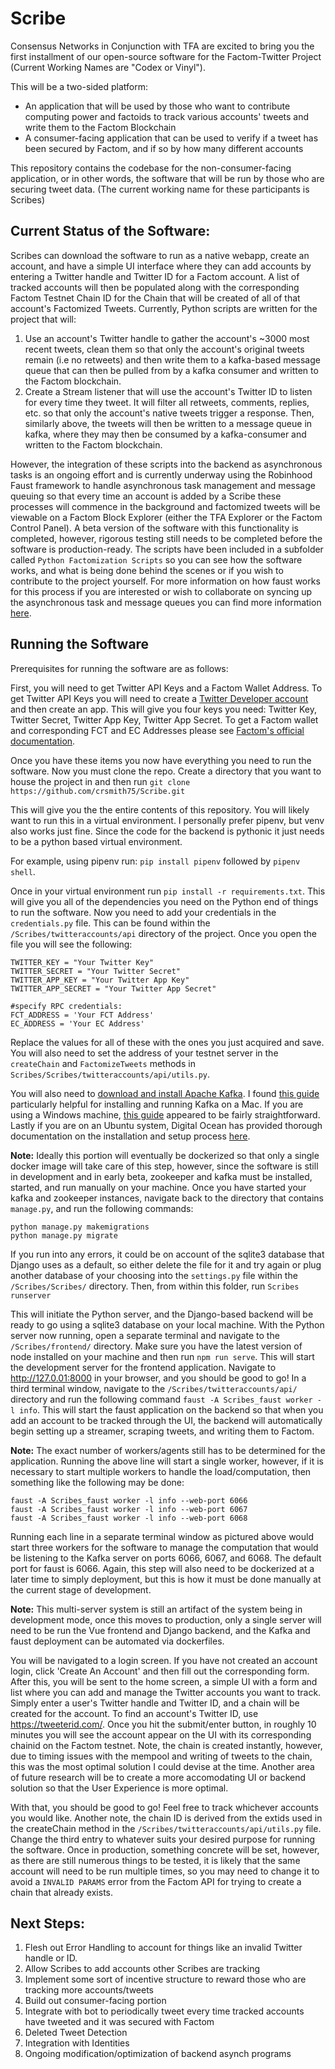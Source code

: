 # Scribe
Consensus Networks in Conjunction with TFA are excited to bring you the first installment of our open-source software for the Factom-Twitter Project (Current Working Names are "Codex or Vinyl").

This will be a two-sided platform:
- An application that will be used by those who want to contribute computing power and factoids to track various accounts' tweets and write them to the Factom Blockchain
- A consumer-facing application that can be used to verify if a tweet has been secured by Factom, and if so by how many different accounts

This repository contains the codebase for the non-consumer-facing application, or in other words, the software that will be run by those who are securing tweet data. (The current working name for these participants is Scribes)

## Current Status of the Software:
Scribes can download the software to run as a native webapp, create an account, and have a simple UI interface where they can add accounts by entering a Twitter handle and Twitter ID for a Factom account. A list of tracked accounts will then be populated along with the corresponding Factom Testnet Chain ID for the Chain that will be created of all of that account's Factomized Tweets. Currently, Python scripts are written for the project that will:

1. Use an account's Twitter handle to gather the account's ~3000 most recent tweets, clean them so that only the account's original tweets remain (i.e no retweets) and then write them to a kafka-based message queue that can then be pulled from by a kafka consumer and written to the Factom blockchain.
2. Create a Stream listener that will use the account's Twitter ID to listen for every time they tweet. It will filter all retweets, comments, replies, etc. so that only the account's native tweets trigger a response. Then, similarly above, the tweets will then be written to a message queue in kafka, where they may then be consumed by a kafka-consumer and written to the Factom blockchain.

However, the integration of these scripts into the backend as asynchronous tasks is an ongoing effort and is currently underway using the Robinhood Faust framework to handle asynchronous task management and message queuing so that every time an account is added by a Scribe these processes will commence in the background and factomized tweets will be viewable on a Factom Block Explorer (either the TFA Explorer or the Factom Control Panel). A beta version of the software with this functionality is completed, however, rigorous testing still needs to be completed before the software is production-ready. The scripts have been included in a subfolder called `Python Factomization Scripts` so you can see how the software works, and what is being done behind the scenes or if you wish to contribute to the project yourself. For more information on how faust works for this process if you are interested or wish to collaborate on syncing up the asynchronous task and message queues you can find more information [here](https://github.com/robinhood/faust).

## Running the Software
Prerequisites for running the software are as follows:

First, you will need to get Twitter API Keys and a Factom Wallet Address. To get Twitter API Keys you will need to create a [Twitter Developer account](https://developer.twitter.com/) and then create an app. This will give you four keys you need: Twitter Key, Twitter Secret, Twitter App Key, Twitter App Secret. To get a Factom wallet and corresponding FCT and EC Addresses please see [Factom's official documentation](https://docs.factom.com/wallet#introduction).

Once you have these items you now have everything you need to run the software. Now you must clone the repo. Create a directory that you want to house the project in and then run `git clone https://github.com/crsmith75/Scribe.git`

This will give you the the entire contents of this repository. You will likely want to run this in a virtual environment. I personally prefer pipenv, but venv also works just fine. Since the code for the backend is pythonic it just needs to be a python based virtual environment.

For example, using pipenv run: `pip install pipenv` followed by `pipenv shell`.

Once in your virtual environment run `pip install -r requirements.txt`. This will give you all of the dependencies you need on the Python end of things to run the software. Now you need to add your credentials in the `credentials.py` file. This can be found within the `/Scribes/twitteraccounts/api` directory of the project. Once you open the file you will see the following:
```
TWITTER_KEY = "Your Twitter Key"
TWITTER_SECRET = "Your Twitter Secret"
TWITTER_APP_KEY = "Your Twitter App Key"
TWITTER_APP_SECRET = "Your Twitter App Secret"

#specify RPC credentials:
FCT_ADDRESS = 'Your FCT Address'
EC_ADDRESS = 'Your EC Address'
```
Replace the values for all of these with the ones you just acquired and save. You will also need to set the address of your testnet server in the `createChain` and `FactomizeTweets` methods in `Scribes/Scribes/twitteraccounts/api/utils.py`.


You will also need to [download and install Apache Kafka](https://kafka.apache.org/downloads). I found [this guide](https://medium.com/@Ankitthakur/apache-kafka-installation-on-mac-using-homebrew-a367cdefd273) particularly helpful for installing and running Kafka on a Mac. If you are using a Windows machine, [this guide](https://medium.com/@shaaslam/installing-apache-kafka-on-windows-495f6f2fd3c8) appeared to be fairly straightforward. Lastly if you are on an Ubuntu system, Digital Ocean has provided thorough documentation on the installation and setup process [here](https://www.digitalocean.com/community/tutorials/how-to-install-apache-kafka-on-ubuntu-18-04).

**Note:** Ideally this portion will eventually be dockerized so that only a single docker image will take care of this step, however, since the software is still in development and in early beta, zookeeper and kafka must be installed, started, and run manually on your machine. Once you have started your kafka and zookeeper instances, navigate back to the directory that contains `manage.py`, and run the following commands:
```
python manage.py makemigrations
python manage.py migrate
```

If you run into any errors, it could be on account of the sqlite3 database that Django uses as a default, so either delete the file for it and try again or plug another database of your choosing into the `settings.py` file within the `/Scribes/Scribes/` directory. Then, from within this folder, run `Scribes runserver`

This will initiate the Python server, and the Django-based backend will be ready to go using a sqlite3 database on your local machine. With the Python server now running, open a separate terminal and navigate to the `/Scribes/frontend/` directory. Make sure you have the latest version of node installed on your machine and then run `npm run serve`. This will start the development server for the frontend application. Navigate to http://127.0.01:8000 in your browser, and you should be good to go! In a third terminal window, navigate to the `/Scribes/twitteraccounts/api/` directory and run the following command `faust -A Scribes_faust worker -l info`. This will start the faust application on the backend so that when you add an account to be tracked through the UI, the backend will automatically begin setting up a streamer, scraping tweets, and writing them to Factom.

**Note:** The exact number of workers/agents still has to be determined for the application. Running the above line will start a single worker, however, if it is necessary to start multiple workers to handle the load/computation, then something like the following may be done:
```
faust -A Scribes_faust worker -l info --web-port 6066
faust -A Scribes_faust worker -l info --web-port 6067
faust -A Scribes_faust worker -l info --web-port 6068
```
Running each line in a separate terminal window as pictured above would start three workers for the software to manage the computation that would be listening to the Kafka server on ports 6066, 6067, and 6068. The default port for faust is 6066. Again, this step will also need to be dockerized at a later time to simply deployment, but this is how it must be done manually at the current stage of development.

**Note:** This multi-server system is still an artifact of the system being in development mode, once this moves to production, only a single server will need to be run the Vue frontend and Django backend, and the Kafka and faust deployment can be automated via dockerfiles.

You will be navigated to a login screen. If you have not created an account login, click 'Create An Account' and then fill out the corresponding form. After this, you will be sent to the home screen, a simple UI with a form and list where you can add and manage the Twitter accounts you want to track. Simply enter a user's Twitter handle and Twitter ID, and a chain will be created for the account. To find an account's Twitter ID, use https://tweeterid.com/. Once you hit the submit/enter button, in roughly 10 minutes you will see the account appear on the UI with its corresponding chainid on the Factom testnet. Note, the chain is created instantly, however, due to timing issues with the mempool and writing of tweets to the chain, this was the most optimal solution I could devise at the time. Another area of future research will be to create a more accomodating UI or backend solution so that the User Experience is more optimal.

With that, you should be good to go! Feel free to track whichever accounts you would like. Another note, the chain ID is derived from the extids used in the createChain method in the `/Scribes/twitteraccounts/api/utils.py` file. Change the third entry to whatever suits your desired purpose for running the software. Once in production, something concrete will be set, however, as there are still numerous things to be tested, it is likely that the same account will need to be run multiple times, so you may need to change it to avoid a `INVALID PARAMS` error from the Factom API for trying to create a chain that already exists.

## Next Steps:
1. Flesh out Error Handling to account for things like an invalid Twitter handle or ID.
2. Allow Scribes to add accounts other Scribes are tracking
3. Implement some sort of incentive structure to reward those who are tracking more accounts/tweets
4. Build out consumer-facing portion
5. Integrate with bot to periodically tweet every time tracked accounts have tweeted and it was secured with Factom
6. Deleted Tweet Detection
7. Integration with Identities
8. Ongoing modification/optimization of backend asynch programs
